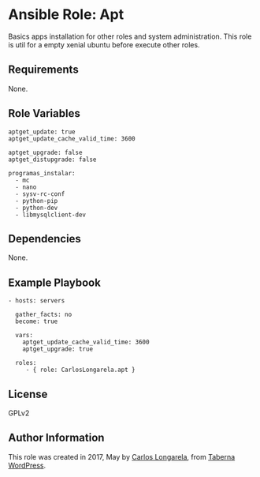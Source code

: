 Ansible Role: Apt
=========

Basics apps installation for other roles and system administration. This role is util for a empty xenial ubuntu before execute other roles.

Requirements
------------

None.

Role Variables
--------------

    aptget_update: true
    aptget_update_cache_valid_time: 3600

    aptget_upgrade: false
    aptget_distupgrade: false

    programas_instalar:
      - mc
      - nano
      - sysv-rc-conf
      - python-pip
      - python-dev
      - libmysqlclient-dev

Dependencies
------------

None.

Example Playbook
----------------

    - hosts: servers

      gather_facts: no
      become: true

      vars:
        aptget_update_cache_valid_time: 3600
        aptget_upgrade: true

      roles:
         - { role: CarlosLongarela.apt }

License
-------

GPLv2

Author Information
------------------

This role was created in 2017, May by [Carlos Longarela](mailto:carlos@longarela.eu), from [Taberna WordPress](https://tabernawp.com/).
